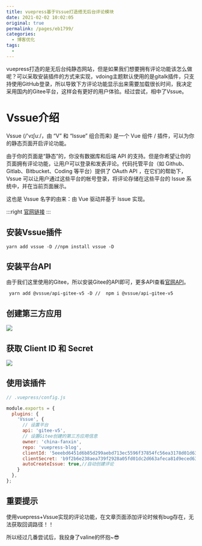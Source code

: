 ```yaml
---
title: vuepress基于Vssue打造搭无后台评论模块
date: 2021-02-02 10:02:05
original: true
permalink: /pages/eb1799/
categories:
  - 博客优化
tags:
  - 
---
```

<Boxx/>

vuepress打造的是无后台纯静态网站，但是如果我们想要拥有评论功能该怎么做呢？可以采取安装插件的方式来实现，vdoing主题默认使用的是gitalk插件，只支持使用GitHub登录，所以导致下方评论功能显示出来需要加载很长时间，我决定采用国内的Gitee平台，这样会有更好的用户体验。经过尝试，相中了Vssue。

# Vssue介绍

Vssue (/'vɪʃuː/，由 “V” 和 “Issue” 组合而来) 是一个 Vue 组件 / 插件，可以为你的静态页面开启评论功能。

由于你的页面是“静态”的，你没有数据库和后端 API 的支持。但是你希望让你的页面拥有评论功能，让用户可以登录和发表评论。代码托管平台（如 Github、Gitlab、Bitbucket、Coding 等平台）提供了 OAuth API ，在它们的帮助下，Vssue 可以让用户通过这些平台的帐号登录，将评论存储在这些平台的 Issue 系统中，并在当前页面展示。

这也是 Vssue 名字的由来：由 Vue 驱动并基于 Issue 实现。


:::right
[官网链接](https://vssue.js.org/)
:::

## 安装Vssue插件
```shell
yarn add vssue -D //npm install vssue -D
```

## 安装平台API
由于我们这里使用的Gitee，所以安装Gitee的API即可，更多API查看[官网API](https://vssue.js.org/guide/supported-platforms.html)。

```shell
 yarn add @vssue/api-gitee-v5 -D //  npm i @vssue/api-gitee-v5
```


## 创建第三方应用
![](https://gitee.com/china-fanxin/blogimg/raw/master/img/20210202100423.png)


## 获取 Client ID 和 Secret
![](https://gitee.com/china-fanxin/blogimg/raw/master/img/20210202101707.png)


## 使用该插件

```js
// .vuepress/config.js

module.exports = {
  plugins: {
    'Vssue', {
      // 设置平台
      api: 'gitee-v5',
      // 设置Gitee创建的第三方应用信息
      owner: 'china-fanxin',
      repo: 'vuepress-blog',
      clientId: '5eeebd6451d6b85d299aebd713ec5596f37854fc56ea3178d01d63f8f0d944e8',
      clientSecret: 'b9f2b6e238aea739f2928a05fd01dc2d663afeca81d9eced63f6a17b88faf8c2', 
      autoCreateIssue: true,//自动创建评论
    }
  },
};
```

## 重要提示

使用vuepress+Vssue实现的评论功能，在文章页面添加评论时候有bug存在，无法获取回调路径！！

所以经过几番尝试后，我投身了valine的怀抱~😎